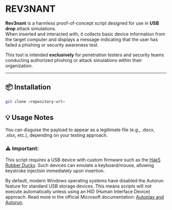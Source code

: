 # REV3NANT

**Rev3nant** is a harmless proof-of-concept script designed for use in **USB drop** attack simulations.  
When inserted and interacted with, it collects basic device information from the target computer and displays a message indicating that the user has failed a phishing or security awareness test.

This tool is intended **exclusively** for penetration testers and security teams conducting authorized phishing or attack simulations within their organization.

---

## 📦 Installation

```bash
git clone <repository-url>
```

## 💡 Usage Notes
You can disguise the payload to appear as a legitimate file (e.g., .docx, .xlsx, etc.), depending on your testing approach.

### ⚠ Important:
This script requires a USB device with custom firmware such as the [Hak5 Rubber Ducky](https://shop.hak5.org/products/usb-rubber-ducky).
Such devices can emulate a keyboard/mouse, allowing keystroke injection immediately upon insertion.

By default, modern Windows operating systems have disabled the Autorun feature for standard USB storage devices. This means scripts will not execute automatically unless using an HID (Human Interface Device) approach.
Read more in the official Microsoft documentation: [Autoplay and Autorun](https://learn.microsoft.com/en-us/windows/win32/shell/autoplay-reg).